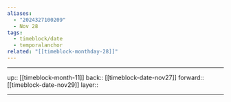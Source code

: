 ```yaml
---
aliases:
  - "2024327100209"
  - Nov 28
tags:
  - timeblock/date
  - temporalanchor
related: "[[timeblock-monthday-28]]"
---
```




***

up:: [[timeblock-month-11]]
back:: [[timeblock-date-nov27]]
forward:: [[timeblock-date-nov29]]
layer:: 

***
